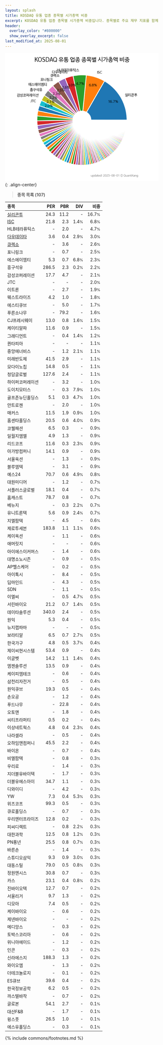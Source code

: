 ```yaml
---
layout: splash
title: KOSDAQ 유통 업종 종목별 시가총액 비중
excerpt: KOSDAQ 유통 업종 종목별 시가총액 비중입니다. 종목별로 주요 재무 지표를 함께 표시합니다.
header:
  overlay_color: "#800000"
  show_overlay_excerpt: false
last_modified_at: 2025-08-01
---
```



![KOSDAQ 유통 업종 종목별 시가총액 비중](/stats/sector/images/kosdaq_업종_유통_종목.png){: .align-center}


> **종목 목록 (107)**<a id="list"></a>

| **종목** | **PER** | **PBR** | **DIV** | **비중** |
| :------- | ------: | ------: | ------: | -------: |
| [실리콘투](/257720/) | 24.3 | 11.2 | - | 16.7<small>%</small> |
| [ISC](/095340/) | 21.8 | 2.3 | 1.4<small>%</small> | 6.8<small>%</small> |
| HLB테라퓨틱스 | - | 2.0 | - | 4.7<small>%</small> |
| [다우데이타](/032190/) | 3.6 | 0.4 | 2.9<small>%</small> | 3.0<small>%</small> |
| [큐렉소](/060280/) | - | 3.6 | - | 2.6<small>%</small> |
| 포니링크 | - | 0.7 | - | 2.5<small>%</small> |
| 에스에이엠티 | 5.3 | 0.7 | 6.8<small>%</small> | 2.3<small>%</small> |
| 흥구석유 | 286.5 | 2.3 | 0.2<small>%</small> | 2.2<small>%</small> |
| 감성코퍼레이션 | 17.7 | 4.7 | - | 2.1<small>%</small> |
| JTC | - | - | - | 2.0<small>%</small> |
| 이트론 | - | 2.7 | - | 1.9<small>%</small> |
| 웨스트라이즈 | 4.2 | 1.0 | - | 1.8<small>%</small> |
| 에스티큐브 | - | 5.0 | - | 1.7<small>%</small> |
| 푸른소나무 | - | 79.2 | - | 1.6<small>%</small> |
| CJ프레시웨이 | 13.0 | 0.8 | 1.6<small>%</small> | 1.5<small>%</small> |
| 케이티알파 | 11.6 | 0.9 | - | 1.5<small>%</small> |
| 그래디언트 | - | 0.4 | 1.4<small>%</small> | 1.2<small>%</small> |
| 퀀타피아 | - | - | - | 1.1<small>%</small> |
| 중앙에너비스 | - | 1.2 | 2.1<small>%</small> | 1.1<small>%</small> |
| 미래반도체 | 41.5 | 2.9 | - | 1.1<small>%</small> |
| 모다이노칩 | 14.8 | 0.5 | - | 1.1<small>%</small> |
| 청담글로벌 | 127.6 | 2.4 | - | 1.1<small>%</small> |
| 하이퍼코퍼레이션 | - | 3.2 | - | 1.0<small>%</small> |
| 도이치모터스 | - | 0.3 | 7.9<small>%</small> | 1.0<small>%</small> |
| 골프존뉴딘홀딩스 | 5.1 | 0.3 | 4.7<small>%</small> | 1.0<small>%</small> |
| 안트로젠 | - | 2.0 | - | 1.0<small>%</small> |
| 매커스 | 11.5 | 1.9 | 0.9<small>%</small> | 1.0<small>%</small> |
| 홈센타홀딩스 | 20.5 | 0.6 | 4.0<small>%</small> | 0.9<small>%</small> |
| 코웰패션 | 6.5 | 0.3 | - | 0.9<small>%</small> |
| 일월지엠엘 | 4.9 | 1.3 | - | 0.9<small>%</small> |
| 리드코프 | 11.6 | 0.3 | 2.3<small>%</small> | 0.9<small>%</small> |
| 아가방컴퍼니 | 14.1 | 0.9 | - | 0.9<small>%</small> |
| 서울옥션 | - | 1.3 | - | 0.9<small>%</small> |
| 블루엠텍 | - | 3.1 | - | 0.9<small>%</small> |
| 예스24 | 70.7 | 0.6 | 4.9<small>%</small> | 0.8<small>%</small> |
| 대원미디어 | - | 1.2 | - | 0.7<small>%</small> |
| 서플러스글로벌 | 18.1 | 0.4 | - | 0.7<small>%</small> |
| 홈캐스트 | 78.7 | 0.8 | - | 0.7<small>%</small> |
| 베뉴지 | - | 0.3 | 2.2<small>%</small> | 0.7<small>%</small> |
| 유니트론텍 | 5.6 | 0.9 | 2.4<small>%</small> | 0.7<small>%</small> |
| 지엘팜텍 | - | 4.5 | - | 0.6<small>%</small> |
| 제로투세븐 | 183.8 | 1.1 | 1.1<small>%</small> | 0.6<small>%</small> |
| 케이옥션 | - | 1.1 | - | 0.6<small>%</small> |
| 애머릿지 | - | - | - | 0.6<small>%</small> |
| 아이에스이커머스 | - | 1.4 | - | 0.6<small>%</small> |
| 대명소노시즌 | - | 0.9 | - | 0.5<small>%</small> |
| AP헬스케어 | - | 0.2 | - | 0.5<small>%</small> |
| 아이톡시 | - | 8.4 | - | 0.5<small>%</small> |
| 딥마인드 | - | 4.3 | - | 0.5<small>%</small> |
| SDN | - | 1.1 | - | 0.5<small>%</small> |
| 이엘씨 | - | 0.5 | 4.7<small>%</small> | 0.5<small>%</small> |
| 서린바이오 | 21.2 | 0.7 | 1.4<small>%</small> | 0.5<small>%</small> |
| 데이타솔루션 | 340.0 | 2.4 | - | 0.5<small>%</small> |
| 원익 | 5.3 | 0.4 | - | 0.5<small>%</small> |
| 뉴지랩파마 | - | - | - | 0.5<small>%</small> |
| 보라티알 | 6.5 | 0.7 | 2.7<small>%</small> | 0.5<small>%</small> |
| 한국가구 | 4.8 | 0.5 | 3.7<small>%</small> | 0.4<small>%</small> |
| 제이씨현시스템 | 53.4 | 0.9 | - | 0.4<small>%</small> |
| 이글벳 | 14.2 | 1.1 | 1.4<small>%</small> | 0.4<small>%</small> |
| 엠젠솔루션 | 13.5 | 0.9 | - | 0.4<small>%</small> |
| 케이피엠테크 | - | 0.6 | - | 0.4<small>%</small> |
| 삼천리자전거 | - | 0.5 | - | 0.4<small>%</small> |
| 원익큐브 | 19.3 | 0.5 | - | 0.4<small>%</small> |
| 손오공 | - | 1.2 | - | 0.4<small>%</small> |
| 푸드나무 | - | 22.8 | - | 0.4<small>%</small> |
| 오토앤 | - | 1.8 | - | 0.4<small>%</small> |
| 씨티프라퍼티 | 0.5 | 0.2 | - | 0.4<small>%</small> |
| 이상네트웍스 | 4.8 | 0.4 | 2.3<small>%</small> | 0.4<small>%</small> |
| 나라셀라 | - | 0.5 | - | 0.4<small>%</small> |
| 오하임앤컴퍼니 | 45.5 | 2.2 | - | 0.4<small>%</small> |
| 바이온 | - | 0.7 | - | 0.4<small>%</small> |
| 비엘팜텍 | - | 0.8 | - | 0.3<small>%</small> |
| 우리로 | - | 1.4 | - | 0.3<small>%</small> |
| 지더블유바이텍 | - | 1.7 | - | 0.3<small>%</small> |
| 더블유에스아이 | 34.7 | 1.1 | - | 0.3<small>%</small> |
| 디와이디 | - | 4.2 | - | 0.3<small>%</small> |
| YW | 7.3 | 0.4 | 5.3<small>%</small> | 0.3<small>%</small> |
| 위즈코프 | 99.3 | 0.5 | - | 0.3<small>%</small> |
| 큐로홀딩스 | - | 0.7 | - | 0.3<small>%</small> |
| 우리엔터프라이즈 | 12.8 | 0.2 | - | 0.3<small>%</small> |
| 피씨디렉트 | - | 0.8 | 2.2<small>%</small> | 0.3<small>%</small> |
| 대한과학 | 12.5 | 0.8 | 1.2<small>%</small> | 0.3<small>%</small> |
| PN풍년 | 25.5 | 0.8 | 0.7<small>%</small> | 0.3<small>%</small> |
| 바른손 | - | 1.4 | - | 0.3<small>%</small> |
| 스튜디오삼익 | 9.3 | 0.9 | 3.0<small>%</small> | 0.3<small>%</small> |
| 대동스틸 | 79.0 | 0.5 | 0.8<small>%</small> | 0.3<small>%</small> |
| 정원엔시스 | 30.8 | 0.7 | - | 0.3<small>%</small> |
| 카스 | 23.1 | 0.4 | 0.8<small>%</small> | 0.2<small>%</small> |
| 진바이오텍 | 12.7 | 0.7 | - | 0.2<small>%</small> |
| 서울리거 | 9.7 | 1.3 | - | 0.2<small>%</small> |
| 디모아 | 7.4 | 0.5 | - | 0.2<small>%</small> |
| 케이바이오 | - | 0.6 | - | 0.2<small>%</small> |
| 제넨바이오 | - | - | - | 0.2<small>%</small> |
| 메디앙스 | - | 0.3 | - | 0.2<small>%</small> |
| 토박스코리아 | - | 0.6 | - | 0.2<small>%</small> |
| 위니아에이드 | - | 1.2 | - | 0.2<small>%</small> |
| 인콘 | - | 0.3 | - | 0.2<small>%</small> |
| 신라에스지 | 188.3 | 1.3 | - | 0.2<small>%</small> |
| 와이오엠 | - | 1.3 | - | 0.2<small>%</small> |
| 더테크놀로지 | - | 0.1 | - | 0.2<small>%</small> |
| ES큐브 | 39.6 | 0.4 | - | 0.2<small>%</small> |
| 한국정보공학 | 6.2 | 0.5 | - | 0.2<small>%</small> |
| 까스텔바작 | - | 0.7 | - | 0.2<small>%</small> |
| 글로본 | 54.1 | 2.7 | - | 0.1<small>%</small> |
| 대산F&B | - | 1.7 | - | 0.1<small>%</small> |
| 윙스풋 | 26.5 | 1.0 | - | 0.1<small>%</small> |
| 에스유홀딩스 | - | 0.3 | - | 0.1<small>%</small> |

{% include commons/footnotes.md %}